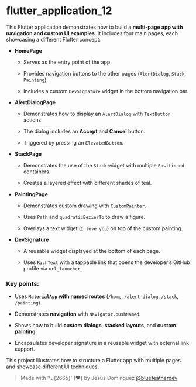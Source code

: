 # flutter_application_12

This Flutter application demonstrates how to build a **multi-page app with navigation and custom UI examples**. It includes four main pages, each showcasing a different Flutter concept:

- **HomePage**
  - Serves as the entry point of the app.

  - Provides navigation buttons to the other pages (`AlertDialog`, `Stack`, `Painting`).
  - Includes a custom `DevSignature` widget in the bottom navigation bar.

- **AlertDialogPage**
  - Demonstrates how to display an `AlertDialog` with `TextButton` actions.

  - The dialog includes an **Accept** and **Cancel** button.
  - Triggered by pressing an `ElevatedButton`.

- **StackPage**
  - Demonstrates the use of the `Stack` widget with multiple `Positioned` containers.

  - Creates a layered effect with different shades of teal.

- **PaintingPage**
  - Demonstrates custom drawing with `CustomPainter`.

  - Uses `Path` and `quadraticBezierTo` to draw a figure.
  - Overlays a text widget (`I love you`) on top of the custom painting.

- **DevSignature**
  - A reusable widget displayed at the bottom of each page.

  - Uses `RichText` with a tappable link that opens the developer’s GitHub profile via `url_launcher`.

### Key points:

- Uses **`MaterialApp` with named routes** (`/home`, `/alert-dialog`, `/stack`, `/painting`).

- Demonstrates **navigation** with `Navigator.pushNamed`.
- Shows how to build **custom dialogs**, **stacked layouts**, and **custom painting**.
- Encapsulates developer signature in a reusable widget with external link support.

This project illustrates how to structure a Flutter app with multiple pages and showcase different UI techniques.

> Made with '\u{2665}' (♥) by Jesús Domínguez [@bluefeatherdev](https://github.com/bluefeatherdev)
